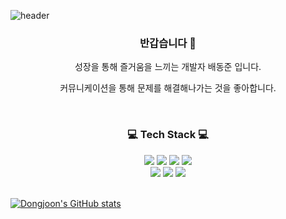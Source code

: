 ![header](https://capsule-render.vercel.app/api?type=Waving&color=0:FFB7C8,100:FF6D90&height=150&section=header&text=BAE_DONG_JOON&fontSize=70&fontColor=FFFFFF)

<h3 align="center"> 반갑습니다 🙌</h3>
<p align="center"> 성장을 통해 즐거움을 느끼는 개발자 배동준 입니다. </p>
<p align="center"> 커뮤니케이션을 통해 문제를 해결해나가는 것을 좋아합니다. </p>


<br>


<h3 align="center">💻 Tech Stack 💻</h3>
<div class="stack" align="center">
  <a href="#"><img src="https://img.shields.io/badge/Node.js-339933?style=flat&logo=Node.JS&logoColor=white"/></a>
  <a href="#"><img src="https://img.shields.io/badge/Flask-41454A?style=flat&logo=flask&logoColor=wlightgrey"/></a>
  <a href="#"><img src="https://img.shields.io/badge/MongoDB-83B81A?style=flat&logo=MongoDB&logoColor=white"/></a>
  <a href="#"><img src="https://img.shields.io/badge/React-61DAFB?style=flat&logo=React&logoColor=white"/></a>
  <br />
  <a href="#"><img src="https://img.shields.io/badge/Python-3766AB?style=flat&logo=Python&logoColor=white"/></a>
  <a href="#"><img src="https://img.shields.io/badge/JavaScript-F7DF1E?style=flat&logo=JavaScript&logoColor=black"/></a>
  <a href="#"><img src="https://img.shields.io/badge/Git-F05032?style=flat&logo=Git&logoColor=white"/></a>
</div>

<br>


[![Dongjoon's GitHub stats](https://github-readme-stats.vercel.app/api?username=baedonguri&theme=tokyonight&line_height=20)](https://github.com/baedonguri/github-readme-stats) 



